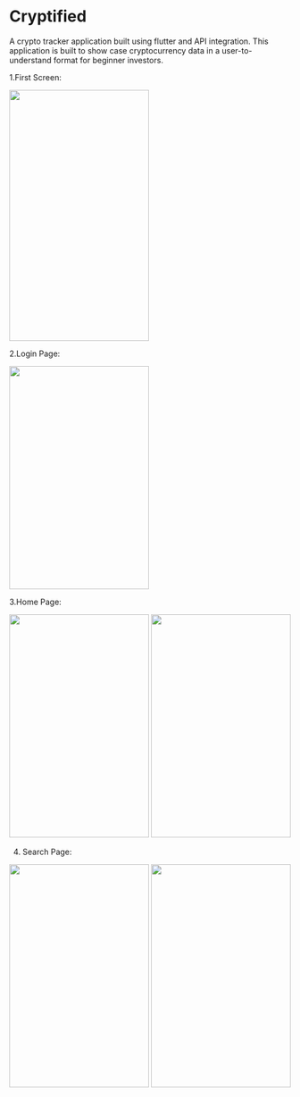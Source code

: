 # Cryptified
A crypto tracker application built using flutter and API integration.
This application is built to show case cryptocurrency data in a user-to-understand format for beginner investors.


1.First Screen:


<img src="https://user-images.githubusercontent.com/94734703/206630426-74fbde4c-06c5-4378-917c-e46ac82bed5f.jpeg" width="250" height="450" />

2.Login Page:




<img src="https://user-images.githubusercontent.com/94734703/206630456-fef087dd-87bb-481c-b094-f1196920f8f9.jpeg" width="250" height="400" />
<!-- ![WhatsApp Image 2022-12-09 at 10 48 45 AM](https://user-images.githubusercontent.com/94734703/206630456-fef087dd-87bb-481c-b094-f1196920f8f9.jpeg | width=100) -->

3.Home Page:



<img src="https://user-images.githubusercontent.com/94734703/206630535-9c297f32-0a70-40ca-b40e-7178904440b1.jpeg" width="250" height="400" />



<!-- ![WhatsApp Image 2022-12-09 at 10 48 47 AM](https://user-images.githubusercontent.com/94734703/206630535-9c297f32-0a70-40ca-b40e-7178904440b1.jpeg) -->
<img src="https://user-images.githubusercontent.com/94734703/206630552-2887397e-250b-4db8-b3ca-774078182fb4.jpeg" width="250" height="400" />
<!-- ![WhatsApp Image 2022-12-09 at 10 48 49 AM](https://user-images.githubusercontent.com/94734703/206630552-2887397e-250b-4db8-b3ca-774078182fb4.jpeg) -->



4. Search Page:



<img src="https://user-images.githubusercontent.com/94734703/206630577-37c6d55c-79e0-423c-85e9-23a9a17ee5a6.jpeg" width="250" height="400" />




<!-- ![WhatsApp Image 2022-12-09 at 10 48 49 AM (1)](https://user-images.githubusercontent.com/94734703/206630577-37c6d55c-79e0-423c-85e9-23a9a17ee5a6.jpeg) -->
<img src="https://user-images.githubusercontent.com/94734703/206630583-3139f0af-3c16-43c3-9882-7733df856394.jpeg" width="250" height="400" />
<!-- ![WhatsApp Image 2022-12-09 at 10 48 49 AM (2)](https://user-images.githubusercontent.com/94734703/206630583-3139f0af-3c16-43c3-9882-7733df856394.jpeg) -->
